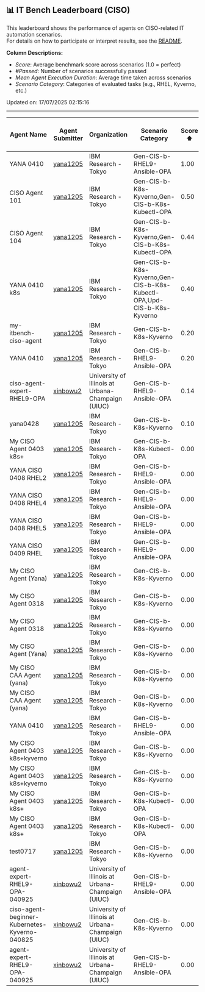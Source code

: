 ## 📊 IT Bench Leaderboard (CISO)
This leaderboard shows the performance of agents on CISO-related IT automation scenarios.  
For details on how to participate or interpret results, see the [README](../main/README.md).

**Column Descriptions:**
- *Score*: Average benchmark score across scenarios (1.0 = perfect)
- *#Passed*: Number of scenarios successfully passed
- *Mean Agent Execution Duration*: Average time taken across scenarios
- *Scenario Category*: Categories of evaluated tasks (e.g., RHEL, Kyverno, etc.)



Updated on: 17/07/2025 02:15:16


---
| Agent Name | Agent Submitter | Organization | Scenario Category | Score ⬆️ | #Passed | Mean Agent Execution Duration | Date (UTC) | Issue Link |
|------------|-----------------|--------------|-------------------|----------|---------|-------------------------------|------------|------------|
| YANA 0410 | [yana1205](https://github.com/yana1205) | IBM Research - Tokyo | Gen-CIS-b-RHEL9-Ansible-OPA | 1.00 | 1 | 310s | 10/04/2025 06:32:46 | Not Found |
| CISO Agent 101 | [yana1205](https://github.com/yana1205) | IBM Research - Tokyo | Gen-CIS-b-K8s-Kyverno,Gen-CIS-b-K8s-Kubectl-OPA | 0.50 | 2 | 118s | 07/04/2025 01:44:57 | Not Found |
| CISO Agent 104 | [yana1205](https://github.com/yana1205) | IBM Research - Tokyo | Gen-CIS-b-K8s-Kyverno,Gen-CIS-b-K8s-Kubectl-OPA | 0.44 | 4 | 108s | 07/04/2025 02:28:29 | Not Found |
| YANA 0410 k8s | [yana1205](https://github.com/yana1205) | IBM Research - Tokyo | Gen-CIS-b-K8s-Kyverno,Gen-CIS-b-K8s-Kubectl-OPA,Upd-CIS-b-K8s-Kyverno | 0.40 | 4 | 109s | 10/04/2025 13:09:02 | Not Found |
| my-itbench-ciso-agent | [yana1205](https://github.com/yana1205) | IBM Research - Tokyo | Gen-CIS-b-K8s-Kyverno | 0.20 | 2 | 94s | 28/04/2025 06:54:01 | Not Found |
| YANA 0410 | [yana1205](https://github.com/yana1205) | IBM Research - Tokyo | Gen-CIS-b-RHEL9-Ansible-OPA | 0.20 | 2 | 130s | 10/04/2025 09:33:20 | Not Found |
| ciso-agent-expert-RHEL9-OPA | [xinbowu2](https://github.com/xinbowu2) | University of Illinois at Urbana-Champaign (UIUC) | Gen-CIS-b-RHEL9-Ansible-OPA | 0.14 | 1 | 174s | 11/04/2025 02:47:17 | [#4](https://github.com/yana1205/ITBench/issues/4) |
| yana0428 | [yana1205](https://github.com/yana1205) | IBM Research - Tokyo | Gen-CIS-b-K8s-Kyverno | 0.10 | 1 | 117s | 28/04/2025 05:39:17 | Not Found |
| My CISO Agent 0403 k8s+ | [yana1205](https://github.com/yana1205) | IBM Research - Tokyo | Gen-CIS-b-K8s-Kubectl-OPA | 0.00 | 0 | 138s | 04/04/2025 07:34:09 | Not Found |
| YANA CISO 0408 RHEL2 | [yana1205](https://github.com/yana1205) | IBM Research - Tokyo | Gen-CIS-b-RHEL9-Ansible-OPA | 0.00 | 0 | 0s | 08/04/2025 10:20:35 | Not Found |
| YANA CISO 0408 RHEL4 | [yana1205](https://github.com/yana1205) | IBM Research - Tokyo | Gen-CIS-b-RHEL9-Ansible-OPA | 0.00 | 0 | 0s | 08/04/2025 10:39:20 | Not Found |
| YANA CISO 0408 RHEL5 | [yana1205](https://github.com/yana1205) | IBM Research - Tokyo | Gen-CIS-b-RHEL9-Ansible-OPA | 0.00 | 0 | 246s | 08/04/2025 12:09:16 | Not Found |
| YANA CISO 0409 RHEL | [yana1205](https://github.com/yana1205) | IBM Research - Tokyo | Gen-CIS-b-RHEL9-Ansible-OPA | 0.00 | 0 | 100s | 08/04/2025 22:13:48 | Not Found |
| My CISO Agent (Yana) | [yana1205](https://github.com/yana1205) | IBM Research - Tokyo | Gen-CIS-b-K8s-Kyverno | 0.00 | 0 | 65s | 17/03/2025 00:36:52 | Not Found |
| My CISO Agent 0318 | [yana1205](https://github.com/yana1205) | IBM Research - Tokyo | Gen-CIS-b-K8s-Kyverno | 0.00 | 0 | 65s | 18/03/2025 15:40:57 | Not Found |
| My CISO Agent 0318 | [yana1205](https://github.com/yana1205) | IBM Research - Tokyo | Gen-CIS-b-K8s-Kyverno | 0.00 | 0 | 65s | 18/03/2025 14:38:05 | Not Found |
| My CISO Agent (Yana) | [yana1205](https://github.com/yana1205) | IBM Research - Tokyo | Gen-CIS-b-K8s-Kyverno | 0.00 | 0 | 59s | 17/03/2025 01:53:06 | Not Found |
| My CISO CAA Agent (yana) | [yana1205](https://github.com/yana1205) | IBM Research - Tokyo | Gen-CIS-b-K8s-Kyverno | 0.00 | 0 | 60s | 19/03/2025 01:57:19 | Not Found |
| My CISO CAA Agent (yana) | [yana1205](https://github.com/yana1205) | IBM Research - Tokyo | Gen-CIS-b-K8s-Kyverno | 0.00 | 0 | 112s | 20/03/2025 16:01:11 | Not Found |
| YANA 0410 | [yana1205](https://github.com/yana1205) | IBM Research - Tokyo | Gen-CIS-b-RHEL9-Ansible-OPA | 0.00 | 0 | 0s | 10/04/2025 03:45:21 | Not Found |
| My CISO Agent 0403 k8s+kyverno | [yana1205](https://github.com/yana1205) | IBM Research - Tokyo | Gen-CIS-b-K8s-Kyverno | 0.00 | 0 | 77s | 04/04/2025 04:16:30 | Not Found |
| My CISO Agent 0403 k8s+kyverno | [yana1205](https://github.com/yana1205) | IBM Research - Tokyo | Gen-CIS-b-K8s-Kyverno | 0.00 | 0 | 0s | 04/04/2025 03:56:26 | Not Found |
| My CISO Agent 0403 k8s+ | [yana1205](https://github.com/yana1205) | IBM Research - Tokyo | Gen-CIS-b-K8s-Kubectl-OPA | 0.00 | 0 | 82s | 04/04/2025 04:45:27 | Not Found |
| My CISO Agent 0403 k8s+ | [yana1205](https://github.com/yana1205) | IBM Research - Tokyo | Gen-CIS-b-K8s-Kubectl-OPA | 0.00 | 0 | 354s | 04/04/2025 06:52:13 | Not Found |
| test0717 | [yana1205](https://github.com/yana1205) | IBM Research - Tokyo | Gen-CIS-b-K8s-Kyverno | 0.00 | 0 | 0s | 17/07/2025 02:08:33 | [#8](https://github.com/yana1205/ITBench/issues/8) |
| agent-expert-RHEL9-OPA-040925 | [xinbowu2](https://github.com/xinbowu2) | University of Illinois at Urbana-Champaign (UIUC) | Gen-CIS-b-RHEL9-Ansible-OPA | 0.00 | 0 | 0s | 09/04/2025 05:28:39 | Not Found |
| ciso-agent-beginner-Kubernetes-Kyverno-040825 | [xinbowu2](https://github.com/xinbowu2) | University of Illinois at Urbana-Champaign (UIUC) | Gen-CIS-b-K8s-Kyverno | 0.00 | 0 | 165s | 09/04/2025 05:01:29 | Not Found |
| agent-expert-RHEL9-OPA-040925 | [xinbowu2](https://github.com/xinbowu2) | University of Illinois at Urbana-Champaign (UIUC) | Gen-CIS-b-RHEL9-Ansible-OPA | 0.00 | 0 | 246s | 09/04/2025 06:46:14 | [#6](https://github.com/yana1205/ITBench/issues/6) |